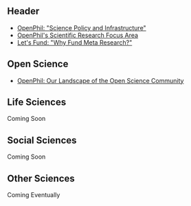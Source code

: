 <!-- TITLE: Improving Scientific Research -->
<!-- SUBTITLE: A quick summary of Science -->

## Header

* [OpenPhil: "Science Policy and Infrastructure"](https://blog.givewell.org/2015/04/21/science-policy-and-infrastructure/)
* [OpenPhil's Scientific Research Focus Area](https://www.openphilanthropy.org/focus/scientific-research)
* [Let's Fund: "Why Fund Meta Research?"](https://lets-fund.org/research/why-fund-meta-research/)

## Open Science

* [OpenPhil: Our Landscape of the Open Science Community](https://www.openphilanthropy.org/blog/our-landscape-open-science-community)

## Life Sciences

Coming Soon

## Social Sciences

Coming Soon

## Other Sciences

Coming Eventually